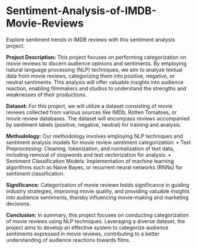 # Sentiment-Analysis-of-IMDB-Movie-Reviews
Explore sentiment trends in IMDB reviews with this sentiment analysis project.

**Project Description:**
This project focuses on performing categorization on movie reviews to discern audience 
opinions and sentiments. By employing natural language processing (NLP) techniques, we aim 
to analyze textual data from movie reviews, categorizing them into positive, negative, or 
neutral sentiments. This analysis will offer valuable insights into audience reaction, enabling 
filmmakers and studios to understand the strengths and weaknesses of their productions.

**Dataset:**
For this project, we will utilize a dataset consisting of movie reviews collected from various 
sources like IMDb, Rotten Tomatoes, or movie review databases. The dataset will encompass 
reviews accompanied by sentiment labels (positive, negative, neutral) for training and analysis.

**Methodology:**
Our methodology involves employing NLP techniques and sentiment analysis models for movie 
review sentiment categorization:
• Text Preprocessing: Cleaning, tokenization, and normalization of text data, including 
removal of stopwords and text vectorization for analysis.
• Sentiment Classification Models: Implementation of machine learning algorithms 
such as Naive Bayes, or recurrent neural networks (RNNs) for sentiment classification.

**Significance:**
Categorization of movie reviews holds significance in guiding industry strategies, improving 
movie quality, and providing valuable insights into audience sentiments, thereby influencing 
movie-making and marketing decisions.

**Conclusion:**
In summary, this project focuses on conducting categorization of movie reviews using NLP 
techniques. Leveraging a diverse dataset, the project aims to develop an effective system to 
categorize audience sentiments expressed in movie reviews, contributing to a better 
understanding of audience reactions towards films.
